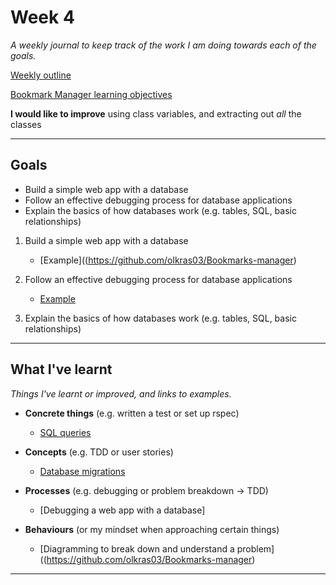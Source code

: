 # Week 4

_A weekly journal to keep track of the work I am doing towards each of the goals._

[Weekly outline](https://github.com/makersacademy/course/blob/master/week_outlines.md/)

[Bookmark Manager learning objectives](https://github.com/makersacademy/course/blob/master/bookmark_manager/learning_objectives.md)


**I would like to improve** using class variables, and extracting out _all_ the classes

------

## Goals

- Build a simple web app with a database
- Follow an effective debugging process for database applications
- Explain the basics of how databases work (e.g. tables, SQL, basic relationships)


1. Build a simple web app with a database
    - [Example]((https://github.com/olkras03/Bookmarks-manager)

2. Follow an effective debugging process for database applications
    - [Example]()

3. Explain the basics of how databases work (e.g. tables, SQL, basic relationships)

------

## What I've learnt

_Things I've learnt or improved, and links to examples._

- **Concrete things** (e.g. written a test or set up rspec)
  - [SQL queries](https://sqlzoo.net/)

- **Concepts** (e.g. TDD or user stories)
  - [Database migrations](https://github.com/olkras03/Bookmarks-manager)

- **Processes** (e.g. debugging or problem breakdown -> TDD)
  - [Debugging a web app with a database]

- **Behaviours** (or my mindset when approaching certain things)
  - [Diagramming to break down and understand a problem]((https://github.com/olkras03/Bookmarks-manager)

------

